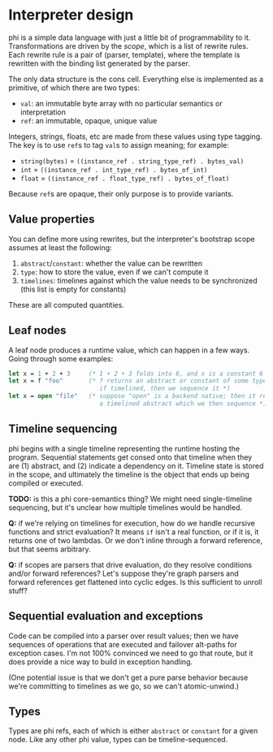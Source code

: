 # Interpreter design
phi is a simple data language with just a little bit of programmability to it.
Transformations are driven by the _scope_, which is a list of rewrite rules.
Each rewrite rule is a pair of (parser, template), where the template is
rewritten with the binding list generated by the parser.

The only data structure is the cons cell. Everything else is implemented as a
primitive, of which there are two types:

- `val`: an immutable byte array with no particular semantics or interpretation
- `ref`: an immutable, opaque, unique value

Integers, strings, floats, etc are made from these values using type tagging.
The key is to use `ref`s to tag `val`s to assign meaning; for example:

- `string(bytes)` = `((instance_ref . string_type_ref) . bytes_val)`
- `int`   = `((instance_ref . int_type_ref) . bytes_of_int)`
- `float` = `((instance_ref . float_type_ref) . bytes_of_float)`

Because `ref`s are opaque, their only purpose is to provide variants.

## Value properties
You can define more using rewrites, but the interpreter's bootstrap scope
assumes at least the following:

1. `abstract`/`constant`: whether the value can be rewritten
2. `type`: how to store the value, even if we can't compute it
3. `timelines`: timelines against which the value needs to be synchronized (this
   list is empty for constants)

These are all computed quantities.

## Leaf nodes
A leaf node produces a runtime value, which can happen in a few ways. Going
through some examples:

```ocaml
let x = 1 + 2 + 3     (* 1 + 2 + 3 folds into 6, and x is a constant 6 *)
let x = f "foo"       (* f returns an abstract or constant of some type;
                         if timelined, then we sequence it *)
let x = open "file"   (* suppose "open" is a backend native; then it returns
                         a timelined abstract which we then sequence *)
```

## Timeline sequencing
phi begins with a single timeline representing the runtime hosting the program.
Sequential statements get consed onto that timeline when they are (1) abstract,
and (2) indicate a dependency on it. Timeline state is stored in the scope, and
ultimately the timeline is the object that ends up being compiled or executed.

**TODO:** is this a phi core-semantics thing? We might need single-timeline
sequencing, but it's unclear how multiple timelines would be handled.

**Q:** if we're relying on timelines for execution, how do we handle recursive
functions and strict evaluation? It means `if` isn't a real function, or if it
is, it returns one of two lambdas. Or we don't inline through a forward
reference, but that seems arbitrary.

**Q:** if scopes are parsers that drive evaluation, do they resolve conditions
and/or forward references? Let's suppose they're graph parsers and forward
references get flattened into cyclic edges. Is this sufficient to unroll stuff?

## Sequential evaluation and exceptions
Code can be compiled into a parser over result values; then we have sequences of
operations that are executed and failover alt-paths for exception cases. I'm not
100% convinced we need to go that route, but it does provide a nice way to build
in exception handling.

(One potential issue is that we don't get a pure parse behavior because we're
committing to timelines as we go, so we can't atomic-unwind.)

## Types
Types are phi refs, each of which is either `abstract` or `constant` for a given
node. Like any other phi value, types can be timeline-sequenced.
